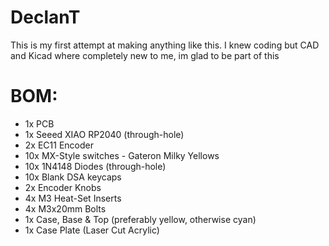 # DeclanT
This is my first attempt at making anything like this. I knew coding but CAD and Kicad where completely new to me, im glad to be part of this



# BOM:
- 1x PCB
- 1x Seeed XIAO RP2040 (through-hole)
- 2x EC11 Encoder
- 10x MX-Style switches - Gateron Milky Yellows
- 10x 1N4148 Diodes (through-hole)
- 10x Blank DSA keycaps
- 2x Encoder Knobs
- 4x M3 Heat-Set Inserts
- 4x M3x20mm Bolts
- 1x Case, Base & Top (preferably yellow, otherwise cyan)
- 1x Case Plate (Laser Cut Acrylic)